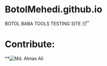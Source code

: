 # BotolMehedi.github.io
BOTOL BABA TOOLS TESTING SITE 😴

# Contribute:
**![Md. Almas Ali](https://github.com/Almas-Ali)
